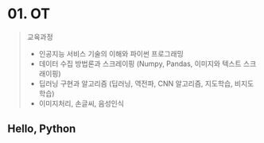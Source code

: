 # 01. OT

>교육과정
>
>* 인공지능 서비스 기술의 이해와 파이썬 프로그래밍
>* 데이터 수집 방법론과 스크레이핑 (Numpy, Pandas, 이미지와 텍스트 스크래이핑)
>* 딥러닝 구현과 알고리즘 (딥러닝, 역전파, CNN 알고리즘, 지도학습, 비지도학습)
>* 이미지처리, 손글씨, 음성인식



## Hello, Python

